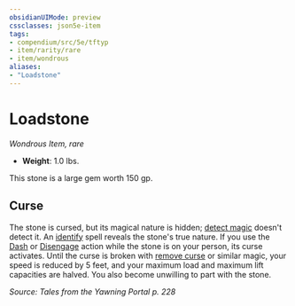 ```yaml
---
obsidianUIMode: preview
cssclasses: json5e-item
tags:
- compendium/src/5e/tftyp
- item/rarity/rare
- item/wondrous
aliases: 
- "Loadstone"
---
```

# Loadstone
*Wondrous Item, rare*  

- **Weight**: 1.0 lbs.

This stone is a large gem worth 150 gp.

## Curse

The stone is cursed, but its magical nature is hidden; [detect magic](/compendium/spells/detect-magic.md) doesn't detect it. An [identify](/compendium/spells/identify.md) spell reveals the stone's true nature. If you use the [Dash](2.%20GM%20Tools/Misc%20DND%20Handbook/compendium/rules/actions.md#Dash) or [Disengage](2.%20GM%20Tools/Misc%20DND%20Handbook/compendium/rules/actions.md#Disengage) action while the stone is on your person, its curse activates. Until the curse is broken with [remove curse](/compendium/spells/remove-curse.md) or similar magic, your speed is reduced by 5 feet, and your maximum load and maximum lift capacities are halved. You also become unwilling to part with the stone.

*Source: Tales from the Yawning Portal p. 228*